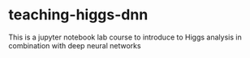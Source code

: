 # teaching-higgs-dnn
This is a jupyter notebook lab course to introduce to Higgs analysis in combination with deep neural networks

